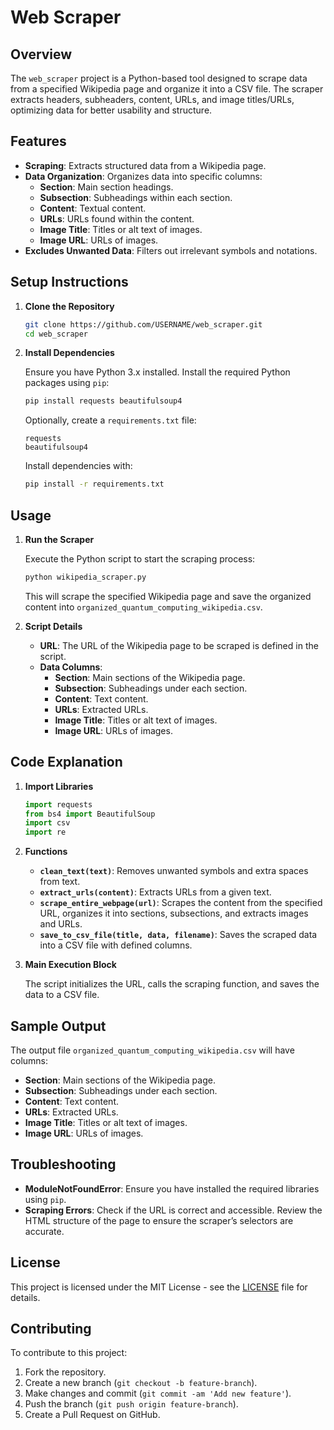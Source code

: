 # Web Scraper

## Overview

The `web_scraper` project is a Python-based tool designed to scrape data from a specified Wikipedia page and organize it into a CSV file. The scraper extracts headers, subheaders, content, URLs, and image titles/URLs, optimizing data for better usability and structure.

## Features

- **Scraping**: Extracts structured data from a Wikipedia page.
- **Data Organization**: Organizes data into specific columns:
  - **Section**: Main section headings.
  - **Subsection**: Subheadings within each section.
  - **Content**: Textual content.
  - **URLs**: URLs found within the content.
  - **Image Title**: Titles or alt text of images.
  - **Image URL**: URLs of images.
- **Excludes Unwanted Data**: Filters out irrelevant symbols and notations.

## Setup Instructions

1. **Clone the Repository**

   ```bash
   git clone https://github.com/USERNAME/web_scraper.git
   cd web_scraper
   ```

2. **Install Dependencies**

   Ensure you have Python 3.x installed. Install the required Python packages using `pip`:

   ```bash
   pip install requests beautifulsoup4
   ```

   Optionally, create a `requirements.txt` file:

   ```plaintext
   requests
   beautifulsoup4
   ```

   Install dependencies with:

   ```bash
   pip install -r requirements.txt
   ```

## Usage

1. **Run the Scraper**

   Execute the Python script to start the scraping process:

   ```bash
   python wikipedia_scraper.py
   ```

   This will scrape the specified Wikipedia page and save the organized content into `organized_quantum_computing_wikipedia.csv`.

2. **Script Details**

   - **URL**: The URL of the Wikipedia page to be scraped is defined in the script.
   - **Data Columns**:
     - **Section**: Main sections of the Wikipedia page.
     - **Subsection**: Subheadings under each section.
     - **Content**: Text content.
     - **URLs**: Extracted URLs.
     - **Image Title**: Titles or alt text of images.
     - **Image URL**: URLs of images.

## Code Explanation

1. **Import Libraries**

   ```python
   import requests
   from bs4 import BeautifulSoup
   import csv
   import re
   ```

2. **Functions**

   - **`clean_text(text)`**: Removes unwanted symbols and extra spaces from text.
   - **`extract_urls(content)`**: Extracts URLs from a given text.
   - **`scrape_entire_webpage(url)`**: Scrapes the content from the specified URL, organizes it into sections, subsections, and extracts images and URLs.
   - **`save_to_csv_file(title, data, filename)`**: Saves the scraped data into a CSV file with defined columns.

3. **Main Execution Block**

   The script initializes the URL, calls the scraping function, and saves the data to a CSV file.

## Sample Output

The output file `organized_quantum_computing_wikipedia.csv` will have columns:

- **Section**: Main sections of the Wikipedia page.
- **Subsection**: Subheadings under each section.
- **Content**: Text content.
- **URLs**: Extracted URLs.
- **Image Title**: Titles or alt text of images.
- **Image URL**: URLs of images.

## Troubleshooting

- **ModuleNotFoundError**: Ensure you have installed the required libraries using `pip`.
- **Scraping Errors**: Check if the URL is correct and accessible. Review the HTML structure of the page to ensure the scraper’s selectors are accurate.

## License

This project is licensed under the MIT License - see the [LICENSE](LICENSE) file for details.

## Contributing

To contribute to this project:

1. Fork the repository.
2. Create a new branch (`git checkout -b feature-branch`).
3. Make changes and commit (`git commit -am 'Add new feature'`).
4. Push the branch (`git push origin feature-branch`).
5. Create a Pull Request on GitHub.
